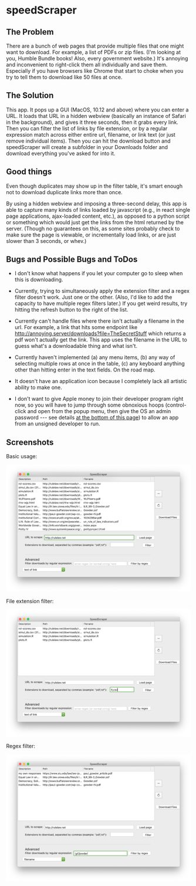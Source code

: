 # speedScraper

## The Problem

There are a bunch of web pages that provide multiple files that one might want to download.  For example, a list of PDFs or zip files. (I'm looking at you, Humble Bundle books!  Also, every government website.) It's annoying and inconvenient to right-click them all individually and save them. Especially if you have browsers like Chrome that start to choke when you try to tell them to download like 50 files at once.

## The Solution

This app.  It pops up a GUI (MacOS, 10.12 and above) where you can enter a URL.  It loads that URL in a hidden webview (basically an instance of Safari in the background), and gives it three seconds, then it grabs every link. Then you can filter the list of links by file extension, or by a regular expression match across either entire url, filename, or link text (or just remove individual items). Then you can hit the download button and speedScraper will create a subfolder in your Downloads folder and download everything you've asked for into it.

## Good things

Even though duplicates may show up in the filter table, it's smart enough not to download duplicate links more than once.

By using a hidden webview and imposing a three-second delay, this app is able to capture many kinds of links loaded by javascript (e.g., in react single page applications, ajax-loaded content, etc.), as opposed to a python script or something which would just get the links from the html returned by the server. (Though no guarantees on this, as some sites probably check to make sure the page is viewable, or incrementally load links, or are just slower than 3 seconds, or whev.)

## Bugs and Possible Bugs and ToDos

- I don't know what happens if you let your computer go to sleep when this is downloading.

- Currently, trying to simultaneously apply the extension filter and a regex filter doesn't work.  Just one or the other. (Also, I'd like to add the capacity to have multiple regex filters later.)  If you get weird results, try hitting the refresh button to the right of the list. 

- Currently can't handle files where there isn't actually a filename in the url.  For example, a link that hits some endpoint like http://annoying.server/downloads?file=TheSecretStuff which returns a pdf won't actually get the link.  This app uses the filename in the URL to guess what's a downloadable thing and what isn't.  

- Currently haven't implemented (a) any menu items, (b) any way of selecting multiple rows at once in the table, (c) any keyboard anything other than hitting enter in the text fields.  On the road map.

- It doesn't have an application icon because I completely lack all artistic ability to make one.

- I don't want to give Apple money to join their developer program right now, so you will have to jump through some obnoxious hoops (control-click and open from the popup menu, then give the OS an admin password --- see details [at the bottom of this page](https://support.apple.com/en-us/HT202491)) to allow an app from an unsigned developer to run.

## Screenshots

Basic usage: 

![Basic usage](screenshot1.png)


File extension filter: 

![File Extensions](screenshot2.png)

Regex filter: 

![Regex](screenshot3.png)
